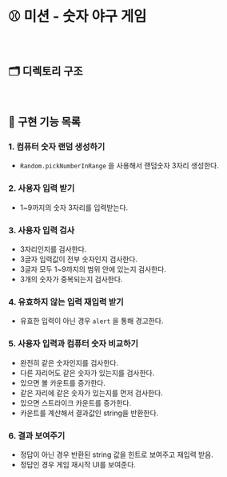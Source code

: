 # ⚾ 미션 - 숫자 야구 게임

<br>

## 🗂 디렉토리 구조

<br>

## 📝 구현 기능 목록

### 1. 컴퓨터 숫자 랜덤 생성하기
  - `Random.pickNumberInRange` 을 사용해서 랜덤숫자 3자리 생성한다.

### 2. 사용자 입력 받기
  - 1~9까지의 숫자 3자리를 입력받는다.

### 3. 사용자 입력 검사
  - 3자리인지를 검사한다.
  - 3글자 입력값이 전부 숫자인지 검사한다.
  - 3글자 모두 1~9까지의 범위 안에 있는지 검사한다.
  - 3개의 숫자가 중복되는지 검사한다.

### 4. 유효하지 않는 입력 재입력 받기
  - 유효한 입력이 아닌 경우 `alert` 을 통해 경고한다.
  
### 5. 사용자 입력과 컴퓨터 숫자 비교하기
  - 완전히 같은 숫자인지를 검사한다.
  - 다른 자리어도 같은 숫자가 있는지를 검사한다.
  - 있으면 볼 카운트를 증가한다.
  - 같은 자리에 같은 숫자가 있는지를 먼저 검사한다.
  - 있으면 스트라이크 카운트를 증가한다.
  - 카운트를 계산해서 결과값인 string을 반환한다.

### 6. 결과 보여주기
  - 정답이 아닌 경우 반환된 string 값을 힌트로 보여주고 재입력 받음.
  - 정답인 경우 게임 재시작 UI를 보여준다.